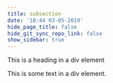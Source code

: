 ```yaml
---
title: subsection
date: '18:44 03-05-2019'
hide_page_title: false
hide_git_sync_repo_link: false
show_sidebar: true
---
```


<div class="div.wp">
  This is a heading in a div element
    
  This is some text in a div element.
</div>